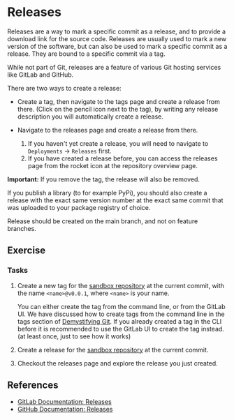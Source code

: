 # Releases

Releases are a way to mark a specific commit as a release, and to provide a download link for the source code. Releases
are usually used to mark a new version of the software, but can also be used to mark a specific commit as a release.
They are bound to a specific commit via a tag.

While not part of Git, releases are a feature of various Git hosting services like GitLab and GitHub.

There are two ways to create a release:

* Create a tag, then navigate to the tags page and create a release from there. (Click on the pencil icon next to the
  tag), by writing any release description you will automatically create a release.

* Navigate to the releases page and create a release from there.
    1. If you haven't yet create a release, you will need to navigate to `Deployments` -> `Releases` first.
    2. If you have created a release before, you can access the releases page from the rocket icon at the repository
       overview page.

**Important:** If you remove the tag, the release will also be removed.

If you publish a library (to for example PyPi), you should also create a release with the exact same version number at
the exact same commit that was uploaded to your package registry of choice.

Release should be created on the main branch, and not on feature branches.

## Exercise

### Tasks

1. Create a new tag for the [sandbox repository](https://git.mpi-cbg.de/scicomp/teaching/git-102-sandbox.git) at the
   current commit, with the name `<name>@v0.0.1`, where `<name>` is your name.

   You can either create the tag from the command line, or from the GitLab UI. We have discussed how to create tags from
   the command line in the tags section of [Demystifying Git](../00-theory/01-tags.md). If you already created a tag in
   the CLI before it is recommended to use the GitLab UI to create the tag instead. (at least once, just to see how it
   works)

2. Create a release for the [sandbox repository](https://git.mpi-cbg.de/scicomp/teaching/git-102-sandbox.git) at the
   current commit.

3. Checkout the releases page and explore the release you just created.

## References

* [GitLab Documentation: Releases](https://docs.gitlab.com/ee/user/project/releases/)
* [GitHub Documentation: Releases](https://docs.github.com/en/github/administering-a-repository/about-releases)

